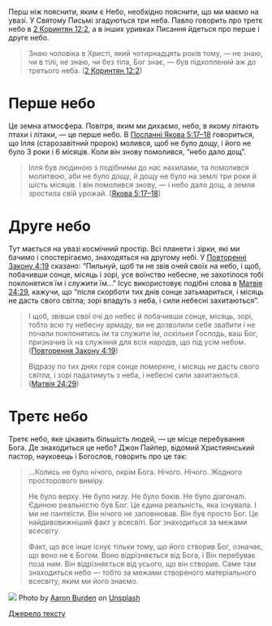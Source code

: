 Перш ніж пояснити, яким є Небо, необхідно пояснити, що ми маємо на увазі. У Святому Письмі згадуються три неба. Павло говорить про третє небо в [2 Коринтян 12:2](https://www.biblegateway.com/passage/?search=2Cor12%3A2&version=ERV-UK%3BUKR), а в інших уривках Писання йдеться про перше і друге небо.

> Знаю чоловіка в Христі, який чотирнадцять років тому, — не знаю, чи в тілі, не знаю, чи без тіла, Бог знає, — був підхоплений аж до третього неба. ([2 Коринтян 12:2](https://www.bible.com/bible/3786/2CO.12.2))

# Перше небо

Це земна атмосфера. Повітря, яким ми дихаємо, небо, в якому літають птахи і літаки, — це перше небо. В [Посланні Якова 5:17–18](https://www.biblegateway.com/passage/?search=Jam5%3A17-18&version=ERV-UK%3BUKR) говориться, що Ілля (старозавітний пророк) молився, щоб не було дощу, і його не було 3 роки і 6 місяців. Коли він знову помолився, “небо дало дощ”.

> Ілля був людиною з подібними до нас нахилами, та помолився молитвою, аби не було дощу, й дощу не було на землі три роки й шість місяців. І він помолився знову, — і небо дало дощ, а земля зростила свій урожай. ([Якова 5:17–18](https://www.bible.com/bible/3786/JAS.5.17-18))

# Друге небо

Тут мається на увазі космічний простір. Всі планети і зірки, які ми бачимо і спостерігаємо, знаходяться на другому небі. У [Повторенні Закону 4:19](https://www.biblegateway.com/passage/?search=Deut4%3A19&version=ERV-UK%3BUKR) сказано: “Пильнуй, щоб ти не звів очей своїх на небо, і щоб, побачивши сонце, місяць і зорі, усе воїнство небесне, не захотілося тобі поклонятися їм і служити їм…” Ісус використовує подібні слова в [Матвія 24:29](https://www.biblegateway.com/passage/?search=Mat24%3A29&version=ERV-UK%3BUKR), кажучи, що “після скорботи тих днів сонце затьмариться, і місяць не дасть свого світла; зорі впадуть з неба, і сили небесні захитаються”.

> І щоб, звівши свої очі до небес й побачивши сонце, місяць, зорі, тобто всю ту небесну армаду, ви не дозволили себе звабити і не почали поклонятись їм та служити їм, оскільки Господь, ваш Бог, призначив їх на служіння для всіх народів, що під усім небом. ([Повторення Закону 4:19](https://www.bible.com/bible/3786/DEU.4.19))
> 
> Відразу по тих днях горя сонце померкне, і місяць не дасть свого світла, і зорі падатимуть з неба, і небесні сили захитаються. ([Матвія 24:29](https://www.bible.com/bible/3786/MAT.24.29))

# Третє небо

Третє небо, яке цікавить більшість людей, — це місце перебування Бога. Де знаходиться це небо? Джон Пайпер, відомий Християнський пастор, науковець і Богослов, говорить про це так:

> …Колись не було нічого, окрім Бога. Нічого. Нічого. Жодного просторового виміру.
> 
> Не було верху. Не було низу. Не було боків. Не було діагоналі. Єдиною реальністю був Бог. Це єдина реальність, яка існувала. І ми не пантеїсти. Він нічого не заповнював. Він був просто Бог. Це найдивовижніший факт у всесвіті. Бог знаходиться за межами всесвіту.
> 
> Факт, що все інше існує тільки тому, що його створив Бог, означає, що воно не є Богом. Воно відрізняється від Бога, і Він перебуває поза ним. Він відрізняється від усього, що він створив. Саме там знаходиться небо — тобто за межами створеного матеріального всесвіту, яким ми його знаємо.

![](https://miro.medium.com/v2/resize:fit:5184/0*3b_80K5iRlgSQb6I)
Photo by [Aaron Burden](https://unsplash.com/@aaronburden?utm_source=medium&utm_medium=referral) on [Unsplash](https://unsplash.com/?utm_source=medium&utm_medium=referral)

[Джерело тексту](https://airylvat.github.io/What-Is-Heaven-Like/)